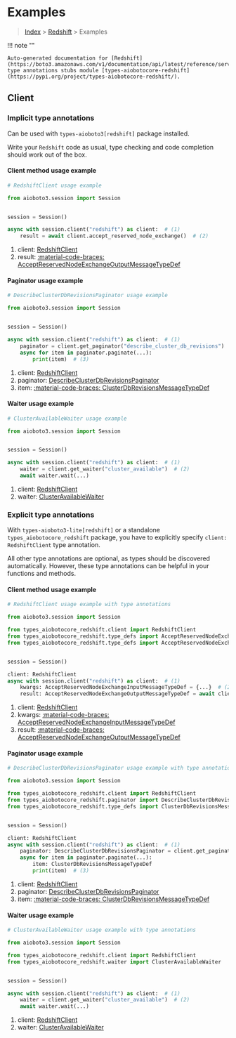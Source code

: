 # Examples

> [Index](../README.md) > [Redshift](./README.md) > Examples

!!! note ""

    Auto-generated documentation for [Redshift](https://boto3.amazonaws.com/v1/documentation/api/latest/reference/services/redshift.html#redshift)
    type annotations stubs module [types-aiobotocore-redshift](https://pypi.org/project/types-aiobotocore-redshift/).

## Client

### Implicit type annotations

Can be used with `types-aioboto3[redshift]` package installed.

Write your `Redshift` code as usual,
type checking and code completion should work out of the box.



#### Client method usage example

```python
# RedshiftClient usage example

from aioboto3.session import Session


session = Session()

async with session.client("redshift") as client:  # (1)
    result = await client.accept_reserved_node_exchange()  # (2)
```

1. client: [RedshiftClient](./client.md)
2. result: [:material-code-braces: AcceptReservedNodeExchangeOutputMessageTypeDef](./type_defs.md#acceptreservednodeexchangeoutputmessagetypedef)



#### Paginator usage example

```python
# DescribeClusterDbRevisionsPaginator usage example

from aioboto3.session import Session


session = Session()

async with session.client("redshift") as client:  # (1)
    paginator = client.get_paginator("describe_cluster_db_revisions")  # (2)
    async for item in paginator.paginate(...):
        print(item)  # (3)
```

1. client: [RedshiftClient](./client.md)
2. paginator: [DescribeClusterDbRevisionsPaginator](./paginators.md#describeclusterdbrevisionspaginator)
3. item: [:material-code-braces: ClusterDbRevisionsMessageTypeDef](./type_defs.md#clusterdbrevisionsmessagetypedef)



#### Waiter usage example

```python
# ClusterAvailableWaiter usage example

from aioboto3.session import Session


session = Session()

async with session.client("redshift") as client:  # (1)
    waiter = client.get_waiter("cluster_available")  # (2)
    await waiter.wait(...)
```

1. client: [RedshiftClient](./client.md)
2. waiter: [ClusterAvailableWaiter](./waiters.md#clusteravailablewaiter)


### Explicit type annotations

With `types-aioboto3-lite[redshift]`
or a standalone `types_aiobotocore_redshift` package, you have to explicitly specify
`client: RedshiftClient` type annotation.

All other type annotations are optional, as types should be discovered automatically.
However, these type annotations can be helpful in your functions and methods.


#### Client method usage example

```python
# RedshiftClient usage example with type annotations

from aioboto3.session import Session

from types_aiobotocore_redshift.client import RedshiftClient
from types_aiobotocore_redshift.type_defs import AcceptReservedNodeExchangeOutputMessageTypeDef
from types_aiobotocore_redshift.type_defs import AcceptReservedNodeExchangeInputMessageTypeDef


session = Session()

client: RedshiftClient
async with session.client("redshift") as client:  # (1)
    kwargs: AcceptReservedNodeExchangeInputMessageTypeDef = {...}  # (2)
    result: AcceptReservedNodeExchangeOutputMessageTypeDef = await client.accept_reserved_node_exchange(**kwargs)  # (3)
```

1. client: [RedshiftClient](./client.md)
2. kwargs: [:material-code-braces: AcceptReservedNodeExchangeInputMessageTypeDef](./type_defs.md#acceptreservednodeexchangeinputmessagetypedef)
3. result: [:material-code-braces: AcceptReservedNodeExchangeOutputMessageTypeDef](./type_defs.md#acceptreservednodeexchangeoutputmessagetypedef)



#### Paginator usage example

```python
# DescribeClusterDbRevisionsPaginator usage example with type annotations

from aioboto3.session import Session

from types_aiobotocore_redshift.client import RedshiftClient
from types_aiobotocore_redshift.paginator import DescribeClusterDbRevisionsPaginator
from types_aiobotocore_redshift.type_defs import ClusterDbRevisionsMessageTypeDef


session = Session()

client: RedshiftClient
async with session.client("redshift") as client:  # (1)
    paginator: DescribeClusterDbRevisionsPaginator = client.get_paginator("describe_cluster_db_revisions")  # (2)
    async for item in paginator.paginate(...):
        item: ClusterDbRevisionsMessageTypeDef
        print(item)  # (3)
```

1. client: [RedshiftClient](./client.md)
2. paginator: [DescribeClusterDbRevisionsPaginator](./paginators.md#describeclusterdbrevisionspaginator)
3. item: [:material-code-braces: ClusterDbRevisionsMessageTypeDef](./type_defs.md#clusterdbrevisionsmessagetypedef)



#### Waiter usage example

```python
# ClusterAvailableWaiter usage example with type annotations

from aioboto3.session import Session

from types_aiobotocore_redshift.client import RedshiftClient
from types_aiobotocore_redshift.waiter import ClusterAvailableWaiter


session = Session()

async with session.client("redshift") as client:  # (1)
    waiter = client.get_waiter("cluster_available")  # (2)
    await waiter.wait(...)
```

1. client: [RedshiftClient](./client.md)
2. waiter: [ClusterAvailableWaiter](./waiters.md#clusteravailablewaiter)



